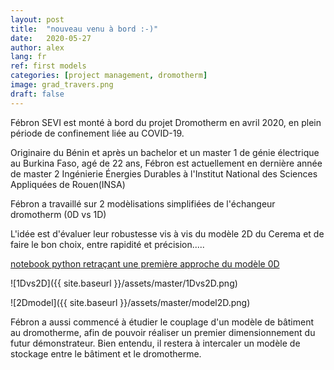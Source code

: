 ```yaml
---
layout: post
title:  "nouveau venu à bord :-)"
date:   2020-05-27
author: alex
lang: fr
ref: first models
categories: [project management, dromotherm]
image: grad_travers.png
draft: false
---
```


Fébron SEVI est monté à bord du projet Dromotherm en avril 2020, en plein période de confinement liée au COVID-19. 

Originaire du Bénin et après un bachelor et un master 1 de génie électrique au Burkina Faso, agé de 22 ans, Fébron est actuellement 
en dernière année de master 2 Ingénierie Énergies Durables à l'Institut National des Sciences Appliquées de Rouen(INSA)

Fébron a travaillé sur 2 modèlisations simplifiées de l'échangeur dromotherm (0D vs 1D)

L'idée est d'évaluer leur robustesse vis à vis du modèle 2D du Cerema et de faire le bon choix, entre rapidité et précision.....

[notebook python retraçant une première approche du modèle 0D](https://github.com/seviprince/dromotherm/blob/master/Modelisation%200D.ipynb)

![1Dvs2D]({{ site.baseurl }}/assets/master/1Dvs2D.png)

![2Dmodel]({{ site.baseurl }}/assets/master/model2D.png)

Fébron a aussi commencé à étudier le couplage d'un modèle de bâtiment au dromotherme, afin de pouvoir réaliser un premier 
dimensionnement du futur démonstrateur. Bien entendu, il restera à intercaler un modèle de stockage entre le bâtiment et 
le dromotherme.

